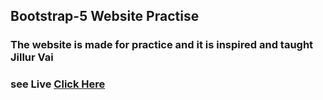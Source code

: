 ## Bootstrap-5 Website Practise

### The website is made for practice and it is inspired and taught Jillur Vai

### see Live [Click Here](https://ryan-riaz.github.io/BS5_AmpApp_website_jillur/)
